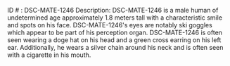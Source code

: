 ID # : DSC-MATE-1246
Description: DSC-MATE-1246 is a male human of undetermined age approximately 1.8 meters tall with a characteristic smile and spots on his face. DSC-MATE-1246's eyes are notably ski goggles which appear to be part of his perception organ. DSC-MATE-1246 is often seen wearing a doge hat on his head and a green cross earring on his left ear. Additionally, he wears a silver chain around his neck and is often seen with a cigarette in his mouth.